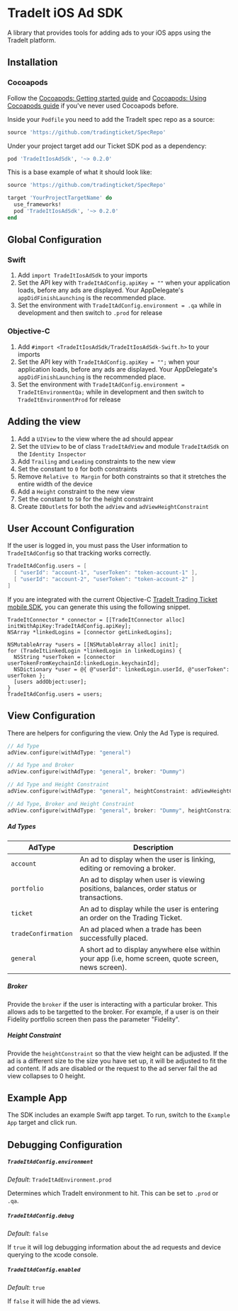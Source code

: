 # TradeIt iOS Ad SDK

A library that provides tools for adding ads to your iOS apps using the TradeIt platform.

## Installation

### Cocoapods
Follow the [Cocoapods: Getting started guide](https://guides.cocoapods.org/using/getting-started.html) and [Cocoapods: Using Cocoapods guide](https://guides.cocoapods.org/using/using-cocoapods.html) if you've never used Cocoapods before.

Inside your `Podfile` you need to add the TradeIt spec repo as a source:

```ruby
source 'https://github.com/tradingticket/SpecRepo'
```

Under your project target add our Ticket SDK pod as a dependency:

```ruby
pod 'TradeItIosAdSdk', '~> 0.2.0'
```

This is a base example of what it should look like:

```ruby
source 'https://github.com/tradingticket/SpecRepo'

target 'YourProjectTargetName' do
  use_frameworks!
  pod 'TradeItIosAdSdk', '~> 0.2.0'
end
```

## Global Configuration

### Swift

1. Add `import TradeItIosAdSdk` to your imports
1. Set the API key with `TradeItAdConfig.apiKey = ""` when your application loads, before any ads are displayed. Your AppDelegate's `appDidFinishLaunching` is the recommended place.
1. Set the environment with `TradeItAdConfig.environment = .qa` while in development and then switch to `.prod` for release

### Objective-C

1. Add `#import <TradeItIosAdSdk/TradeItIosAdSdk-Swift.h>` to your imports
1. Set the API key with `TradeItAdConfig.apiKey = "";` when your application loads, before any ads are displayed. Your AppDelegate's `appDidFinishLaunching` is the recommended place.
1. Set the environment with `TradeItAdConfig.environment = TradeItEnvironmentQa;` while in development and then switch to `TradeItEnvironmentProd` for release

## Adding the view

1. Add a `UIView` to the view where the ad should appear
1. Set the `UIView` to be of class `TradeItAdView` and module `TradeItAdSdk` on the `Identity Inspector`
1. Add `Trailing` and `Leading` constraints to the new view
1. Set the constant to `0` for both constraints
1. Remove `Relative to Margin` for both constraints so that it stretches the entire width of the device
1. Add a `Height` constraint to the new view
1. Set the constant to `50` for the height constraint
1. Create `IBOutlet`s for both the `adView` and `adViewHeightConstraint`

## User Account Configuration

If the user is logged in, you must pass the User information to `TradeItAdConfig` so that tracking works correctly.

```swift
TradeItAdConfig.users = [
  [ "userId": "account-1", "userToken": "token-account-1" ],
  [ "userId": "account-2", "userToken": "token-account-2" ]
]
```

If you are integrated with the current Objective-C [TradeIt Trading Ticket mobile SDK](https://github.com/tradingticket/TradeItIosTicketSDK), you can generate this using the following snippet.

```objc
TradeItConnector * connector = [[TradeItConnector alloc] initWithApiKey:TradeItAdConfig.apiKey];
NSArray *linkedLogins = [connector getLinkedLogins];

NSMutableArray *users = [[NSMutableArray alloc] init];
for (TradeItLinkedLogin *linkedLogin in linkedLogins) {
  NSString *userToken = [connector userTokenFromKeychainId:linkedLogin.keychainId];
  NSDictionary *user = @{ @"userId": linkedLogin.userId, @"userToken": userToken };
  [users addObject:user];
}
TradeItAdConfig.users = users;
```

## View Configuration

There are helpers for configuring the view. Only the Ad Type is required.

```swift
// Ad Type
adView.configure(withAdType: "general")

// Ad Type and Broker
adView.configure(withAdType: "general", broker: "Dummy")

// Ad Type and Height Constraint
adView.configure(withAdType: "general", heightConstraint: adViewHeightConstraint)

// Ad Type, Broker and Height Constraint
adView.configure(withAdType: "general", broker: "Dummy", heightConstraint: adViewHeightConstraint)
```

##### Ad Types

AdType | Description
--- | ---
`account` | An ad to display when the user is linking, editing or removing a broker.
`portfolio` | An ad to display when user is viewing positions, balances, order status or transactions.
`ticket` | An ad to display while the user is entering an order on the Trading Ticket.
`tradeConfirmation` | An ad placed when a trade has been successfully placed.
`general` | A short ad to display anywhere else within your app (i.e, home screen, quote screen, news screen).

##### Broker
Provide the `broker` if the user is interacting with a particular broker.
This allows ads to be targetted to the broker.
For example, if a user is on their Fidelity portfolio screen then pass the parameter "Fidelity".

##### Height Constraint
Provide the `heightConstraint` so that the view height can be adjusted.
If the ad is a different size to the size you have set up, it will be adjusted to fit the ad content.
If ads are disabled or the request to the ad server fail the ad view collapses to 0 height.

## Example App

The SDK includes an example Swift app target. To run, switch to the `Example App` target and click run.

## Debugging Configuration

##### `TradeItAdConfig.environment`

*Default*: `TradeItAdEnvironment.prod`

Determines which TradeIt environment to hit. This can be set to `.prod` or `.qa`.

##### `TradeItAdConfig.debug`

*Default*: `false`

If `true` it will log debugging information about the ad requests and device querying to the xcode console.

##### `TradeItAdConfig.enabled`

*Default*: `true`

If `false` it will hide the ad views.
